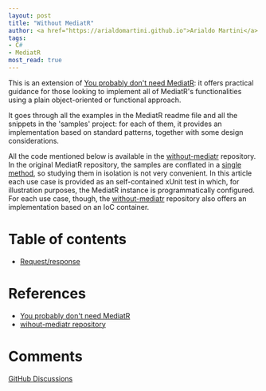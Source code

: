 ```yaml
---
layout: post
title: "Without MediatR"
author: <a href="https://arialdomartini.github.io">Arialdo Martini</a>
tags:
- C#
- MediatR
most_read: true
---
```

This is an extension of [You probably don't need MediatR][you-probably-dont-need-mediatr]: it offers practical guidance for those looking to implement all of MediatR's functionalities using a plain object-oriented or functional approach.

It goes through all the examples in the MediatR readme file and all the snippets in the 'samples' project: for each of them, it provides an implementation based on standard patterns, together with some design considerations.
<!--more-->

All the code mentioned below is available in the [without-mediatr][without-mediatr-repo] repository.<br/>
In the original MediatR repository, the samples are conflated in a [single method](https://github.com/jbogard/MediatR/blob/master/samples/MediatR.Examples/Runner.cs), so studying them in isolation is not very convenient. In this article each use case is provided as an self-contained xUnit test in which, for illustration purposes, the MediatR instance is programmatically configured.<br/>
For each use case, though, the [without-mediatr][without-mediatr-repo] repository also offers an implementation based on an IoC container.


# Table of contents
* [Request/response](without-mediatr-request-response)

# References

* [You probably don't need MediatR][you-probably-dont-need-mediatr]
* [wihout-mediatr repository][without-mediatr-repo]

# Comments
[GitHub Discussions](https://github.com/arialdomartini/arialdomartini.github.io/discussions/22)

[you-probably-dont-need-mediatr]: https://arialdomartini.github.io/mediatr
[without-mediatr-repo]: github.com/arialdomartini/without-mediatr
